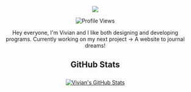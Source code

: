 
<p align="center">
  <img src="https://media.giphy.com/media/v1.Y2lkPTc5MGI3NjExd2dxYmhiYjh3bmhxdjhna3d6Z3QyNTh0c2Jmbmw0ZWEyNGFrbG9jayZlcD12MV9pbnRlcm5hbF9naWZfYnlfaWQmY3Q9Zw/vOYGVA6EFE2OLsVbt7/giphy.gif"/>
</p>

<p align="center">

<img src="https://komarev.com/ghpvc/?username=vivbunii&color=blueviolet" alt="Profile Views">
</p>

<p align="center">
Hey everyone, I'm Vivian and I like both designing and developing programs. Currently working on my next project -> A website to journal dreams!
</p>
<h2 align="center">
GitHub Stats
</h2>
<div align="center">

<!-- This is a comment.

<a href="https://github.com/vivbunii">
  <img align="center" style="margin:0.5rem" src="https://github-readme-stats.vercel.app/api/top-langs/?username=vivbunii&hide=html,css&title_color=ffffff&text_color=c9cacc&icon_color=4AB197&bg_color=1A2B34" alt="Vivian's Top Languages" />
</a>

<br>
<br>
-->

<a href="https://github.com/vivbunii">
  <img align="center" style="margin:0.5rem" src="https://github-readme-stats.vercel.app/api?username=vivbunii&show_icons=true&line_height=27&count_private=true&title_color=ffffff&text_color=c9cacc&icon_color=4AB097&bg_color=1A2B34" alt="Vivian's GitHub Stats" />
</a>

</div>



